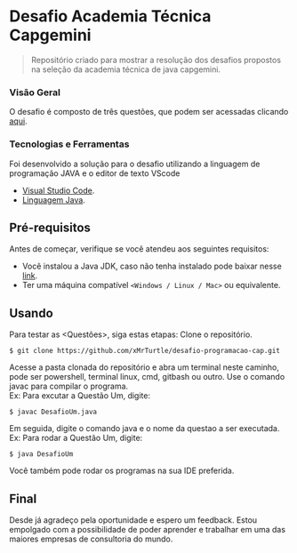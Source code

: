 # Desafio Academia Técnica Capgemini
> Repositório criado para mostrar a resolução dos desafios propostos na seleção da academia técnica de java capgemini. 
### Visão Geral
 O desafio é composto de três questões, que podem ser acessadas clicando [aqui](https://docs.google.com/document/d/e/2PACX-1vRrSJORROEeHhNOmTuKxwlnC9APumr1C_k365WH3zVlryBy3KnvvZPnSmulijLktw/pub).
### Tecnologias e Ferramentas
Foi desenvolvido a solução para o desafio utilizando a linguagem de programação JAVA e o editor de texto VScode
* [Visual Studio Code](https://code.visualstudio.com/).
* [Linguagem Java](https://www.java.com/pt-BR/).
##  Pré-requisitos
Antes de começar, verifique se você atendeu aos seguintes requisitos:
<!---Estes são apenas requisitos de exemplo. Adicionar, duplicar ou remover conforme necessário--->
* Você instalou a Java JDK, caso não tenha instalado pode baixar nesse [link](https://www.oracle.com/java/technologies/downloads/).
* Ter uma máquina compatível `<Windows / Linux / Mac>` ou equivalente.
##  Usando <O Desafio>
Para testar as <Questões>, siga estas etapas:
Clone o repositório.
```
$ git clone https://github.com/xMrTurtle/desafio-programacao-cap.git
```
Acesse a pasta clonada do repositório e abra um terminal neste caminho, pode ser powershell, terminal linux, cmd, gitbash ou outro.
Use o comando javac para compilar o programa.<br>
Ex: Para excutar a Questão Um, digite:
```
$ javac DesafioUm.java
```
Em seguida, digite o comando java e o nome da questao a ser executada.<br>
Ex: Para rodar a Questão Um, digite:
```
$ java DesafioUm
```
Você também pode rodar os programas na sua IDE preferida.
## Final
Desde já agradeço pela oportunidade e espero um feedback. Estou empolgado com a possibilidade de poder aprender e trabalhar em uma das maiores empresas de consultoria do mundo.
